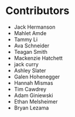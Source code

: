 # Contributors

- Jack Hermanson
- Mahlet Amde
- Tammy Li
- Ava Schneider
- Teagan Smith
- Mackenzie Hatchett
- jack curry
- Ashley Slater
- Galen Hohenegger
- Hannah Mismas
- Tim Cawdrey
- Adam Giniewski
- Ethan Melsheimer
- Bryan Lezama